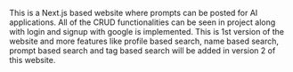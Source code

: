 This is a Next.js based website where prompts can be posted for AI applications. All of the CRUD functionalities can be seen in project along with login and signup with google is implemented. This is 1st version of the website and more features like profile based search, name based search, prompt based search and tag based search will be added in version 2 of this website.